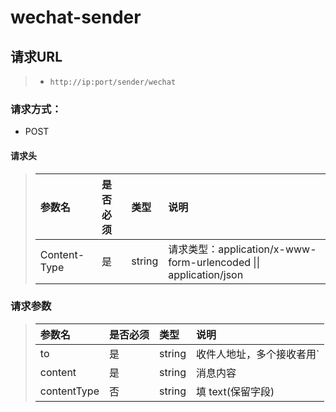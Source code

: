# wechat-sender

## 请求URL

>- `http://ip:port/sender/wechat`

### 请求方式：

- POST

#### 请求头

>|参数名|是否必须|类型|说明|
>|:----|:---|:----- |:-----|
>|Content-Type |是  |string |请求类型：application/x-www-form-urlencoded &#124;&#124; application/json|

### 请求参数

>|参数名|是否必须|类型|说明|
>|:----    |:---|:----- |:-----   |
>|to| 是  |string | 收件人地址，多个接收者用`|`分隔 全体填@all|
>|content|是  |string | 消息内容|
>|contentType|否  |string |填 text(保留字段)|
